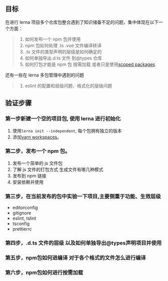 ## 目标

在进行 lerna 项目多个仓库包整合遇到了知识储备不足的问题，集中体现在以下一个方面：

> 1. 如何发布一个 npm 包并使用
> 2. npm 包如何处理 .ts .vue 文件编译转译
> 3. .ts 文件的类型声明的层级是如何确定的
> 4. 如何单独导出.d.ts 文件 到@types 仓库
> 5. 如何打包才能是 npm 包 按需加载 或者只是使用[scoped packages](https://docs.npmjs.com/misc/scope)

还有一些在 lerna 多包管理中遇到的问题

> 1. eslint 的配置和层级问题、格式化的层级问题

## 验证步骤

### 第一步新建一个空的项目包, 使用 lerna 进行初始化

1. 使用`lerna init --independent`, 每个包拥有独立的版本
2. 添加[yarn workspaces](https://classic.yarnpkg.com/en/docs/workspaces/)。

### 第二步，发布一个 npm 包。

1. 发布一个简单的 js 文件包
2. 了解 js 文件的打包方式 生成文件有哪几种模式
3. 发布到 npm 链接
4. 安装依赖并使用

### 第三步，在当前发布的包中实验一下项目,主要侧重于功能、生效层级
- editorconfig
- gitignore
- eslint, tslint
- tsconfig
- prettierrc

### 第四步，.d.ts 文件的层级  以及如何单独导出@types声明项目并使用

### 第五步，npm包如何进编译  对于各个格式的文件怎么进行编译

### 第六步，npm包如何进行按需加载

